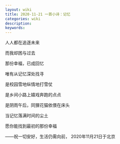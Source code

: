 ```yaml
---
layout: wiki
title: 2020-11-21 一首小诗：记忆
categories: wiki
description: 
keywords: 
---
```


人人都在追逐未来

而我却困与过去

那份幸福，已成回忆

唯有从记忆深处找寻

是校园雪地纵情地打雪仗

是乡间小路上嬉戏奔跑的点点

是阴雨午后，同狸花猫依偎在床头

当记忆落满时间的尘土

愿你能找到最初的那份幸福

——祝一切安好，生活仍需向前， 2020年11月21日于北京